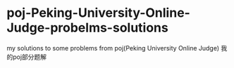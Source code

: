 # poj-Peking-University-Online-Judge-probelms-solutions
my solutions to some problems from poj(Peking University Online Judge) 我的poj部分题解
